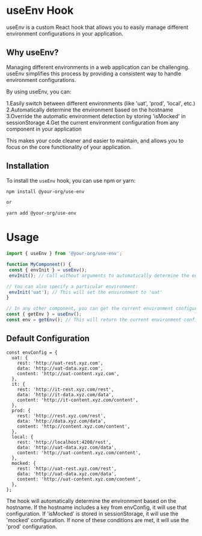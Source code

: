 # useEnv Hook
useEnv is a custom React hook that allows you to easily manage different environment configurations in your application.

## Why useEnv?
Managing different environments in a web application can be challenging. useEnv simplifies this process by providing a consistent way to handle environment configurations.

By using useEnv, you can:

1.Easily switch between different environments (like 'uat', 'prod', 'local', etc.)
2.Automatically determine the environment based on the hostname
3.Override the automatic environment detection by storing 'isMocked' in sessionStorage
4.Get the current environment configuration from any component in your application

This makes your code cleaner and easier to maintain, and allows you to focus on the core functionality of your application.

## Installation

To install the `useEnv` hook, you can use npm or yarn:

```sh
npm install @your-org/use-env

or 

yarn add @your-org/use-env
```

# Usage 

```jsx
import { useEnv } from '@your-org/use-env';

function MyComponent() {
 const { envInit } = useEnv(); 
 envInit(); // Call without arguments to automatically determine the environment

// You can also specify a particular environment:
 envInit('uat'); // This will set the environment to 'uat'
}

// In any other component, you can get the current environment configuration:
const { getEnv } = useEnv();
const env = getEnv(); // This will return the current environment configuration
```



## Default Configuration
```Js
const envConfig = {
  uat: {
    rest: 'http://uat-rest.xyz.com',
    data: 'http://uat-data.xyz.com',
    content: 'http://uat-content.xyz.com',
  },
  it: {
    rest: 'http://it-rest.xyz.com/rest',
    data: 'http://it-data.xyz.com/data',
    content: 'http://it-content.xyz.com/content',
  },
  prod: {
    rest: 'http://rest.xyz.com/rest',
    data: 'http://data.xyz.com/data',
    content: 'http://content.xyz.com/content',
  },
  local: {
    rest: 'http://localhost:4200/rest',
    data: 'http://uat-data.xyz.com/data',
    content: 'http://uat-content.xyz.com/content',
  },
  mocked: {
    rest: 'http://uat-rest.xyz.com/rest',
    data: 'http://uat-data.xyz.com/data',
    content: 'http://uat-content.xyz.com/content',
  },
};
``````

The hook will automatically determine the environment based on the hostname. If the hostname includes a key from envConfig, it will use that configuration. If 'isMocked' is stored in sessionStorage, it will use the 'mocked' configuration. If none of these conditions are met, it will use the 'prod' configuration.


